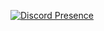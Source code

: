 [![Discord Presence](https://lanyard.cnrad.dev/api/389805816863260679)](https://discord.com/users/389805816863260679)
